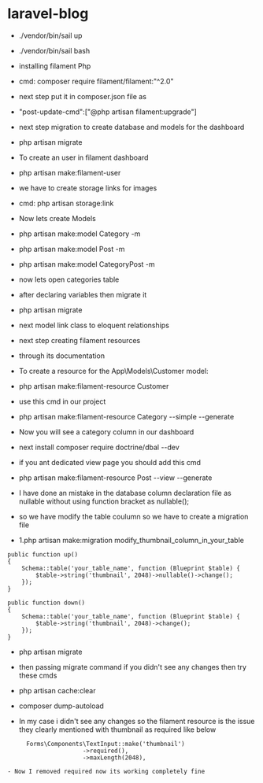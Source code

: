 # laravel-blog


- ./vendor/bin/sail up

- ./vendor/bin/sail bash

- installing filament Php

- cmd: composer require filament/filament:"^2.0"

- next step put it in composer.json file as 

- "post-update-cmd":["@php artisan filament:upgrade"]



- next step migration to create database and models for the dashboard

- php artisan migrate

- To create an user in filament dashboard

- php artisan make:filament-user


- we have to create storage links for images 

- cmd: php artisan storage:link

- Now lets create Models


- php artisan make:model Category -m

- php artisan make:model Post -m

- php artisan make:model CategoryPost -m



- now lets open categories table

- after declaring variables then migrate it 
- php artisan migrate
- next model link class to eloquent relationships

- next step creating filament resources

- through its documentation

- To create a resource for the App\Models\Customer model:

- php artisan make:filament-resource Customer

- use this cmd in our project

- php artisan make:filament-resource Category --simple --generate

- Now you will see a category column in our dashboard

- next install composer require doctrine/dbal --dev


- if you ant dedicated view page you should add this cmd

- php artisan make:filament-resource Post --view --generate



- I have done an mistake in the database column declaration file as nullable without using function bracket as nullable();

- so we have modify the table coulumn so we have  to create a migration file 
- 1.php artisan make:migration modify_thumbnail_column_in_your_table

```
public function up()
{
    Schema::table('your_table_name', function (Blueprint $table) {
        $table->string('thumbnail', 2048)->nullable()->change();
    });
}
```
```
public function down()
{
    Schema::table('your_table_name', function (Blueprint $table) {
        $table->string('thumbnail', 2048)->change();
    });
}
```
- php artisan migrate

- then passing migrate command if you didn't see any changes then try these cmds

- php artisan cache:clear


- composer dump-autoload


- In my case i didn't see any changes so the filament resource is the issue 
they clearly mentioned with thumbnail as required like below

  ```
    Forms\Components\TextInput::make('thumbnail')
                    ->required(),
                    ->maxLength(2048),
```
- Now I removed required now its working completely fine